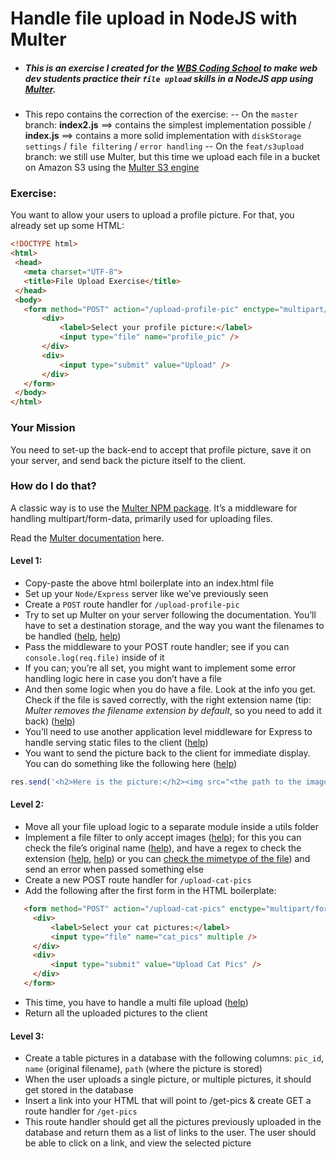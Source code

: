 # Handle file upload in NodeJS with Multer

- ##### This is an exercise I created for the [WBS Coding School](https://www.wbscodingschool.com/) to make web dev students practice their `file upload` skills in a NodeJS app using [Multer](https://www.npmjs.com/package/multer).


- This repo contains the correction of the exercise:
  -- On the `master` branch: **index2.js** ==> contains the simplest implementation possible / **index.js** ==> contains a more solid implementation with `diskStorage settings` / `file filtering` / `error handling`
  -- On the `feat/s3upload` branch: we still use Multer, but this time we upload each file in a bucket on Amazon S3 using the [Multer S3 engine](https://www.npmjs.com/package/multer-s3)

### Exercise:

You want to allow your users to upload a profile picture. For that, you already set up some HTML:

```html
<!DOCTYPE html>
<html>
 <head>
   <meta charset="UTF-8">
   <title>File Upload Exercise</title>
 </head>
 <body>
   <form method="POST" action="/upload-profile-pic" enctype="multipart/form-data">
       <div>
           <label>Select your profile picture:</label>
           <input type="file" name="profile_pic" />
       </div>
       <div>
           <input type="submit" value="Upload" />
       </div>
   </form>
 </body>
</html>
```

### Your Mission
You need to set-up the back-end to accept that profile picture, save it on your server, and send back the picture itself to the client.

### How do I do that?

A classic way is to use the [Multer NPM package](https://www.npmjs.com/package/multer). It’s a middleware for handling multipart/form-data, primarily used for uploading files.

Read the [Multer documentation](https://www.npmjs.com/package/multer) here.

#### Level 1:
- Copy-paste the above html boilerplate into an index.html file
- Set up your `Node/Express` server like we’ve previously seen
- Create a `POST` route handler for `/upload-profile-pic`
- Try to set up Multer on your server following the documentation. You’ll have to set a destination storage, and the way you want the filenames to be handled ([help](https://www.npmjs.com/package/multer#diskstorage), [help](https://medium.com/dataseries/configuring-express-multer-middleware-and-checking-file-information-497dc7af9eea))
- Pass the middleware to your POST route handler; see if you can `console.log(req.file)` inside of it
- If you can; you’re all set, you might want to implement some error handling logic here in case you don’t have a file
- And then some logic when you do have a file. Look at the info you get. Check if the file is saved correctly, with the right extension name (tip: _Multer removes the filename extension by default_, so you need to add it back) ([help](https://nodejs.org/api/path.html#path_path_extname_path))
- You’ll need to use another application level middleware for Express to handle serving static files to the client ([help](https://expressjs.com/en/starter/static-files.html))
- You want to send the picture back to the client for immediate display. You can do something like the following here ([help](https://expressjs.com/en/api.html#res.send)) 
```js
res.send('<h2>Here is the picture:</h2><img src="<the path to the image on your server>" alt="something"/>')
``` 

#### Level 2:
- Move all your file upload logic to a separate module inside a utils folder
- Implement a file filter to only accept images ([help](https://www.npmjs.com/package/multer#filefilter)); for this you can check the file’s original name ([help](https://www.npmjs.com/package/multer#api)), and have a regex to check the extension ([help](https://www.regextester.com/?fam=116725), [help](https://developer.mozilla.org/en-US/docs/Web/JavaScript/Reference/Global_Objects/String/match)) or you can [check the mimetype of the file](https://www.npmjs.com/package/multer#api)) and send an error when passed something else
- Create a new POST route handler for `/upload-cat-pics`
- Add the following after the first form in the HTML boilerplate:

```html
   <form method="POST" action="/upload-cat-pics" enctype="multipart/form-data">
     <div>
         <label>Select your cat pictures:</label>
         <input type="file" name="cat_pics" multiple />
     </div>
     <div>
         <input type="submit" value="Upload Cat Pics" />
     </div>
   </form>
```
- This time, you have to handle a multi file upload ([help](https://www.npmjs.com/package/multer#arrayfieldname-maxcount))
- Return all the uploaded pictures to the client

#### Level 3:
- Create a table pictures in a database with the following columns: `pic_id`, `name` (original filename), `path` (where the picture is stored)
- When the user uploads a single picture, or multiple pictures, it should get stored in the database
- Insert a link into your HTML that will point to /get-pics & create GET a route handler for `/get-pics`
- This route handler should get all the pictures previously uploaded in the database and return them as a list of links to the user. The user should be able to click on a link, and view the selected picture
